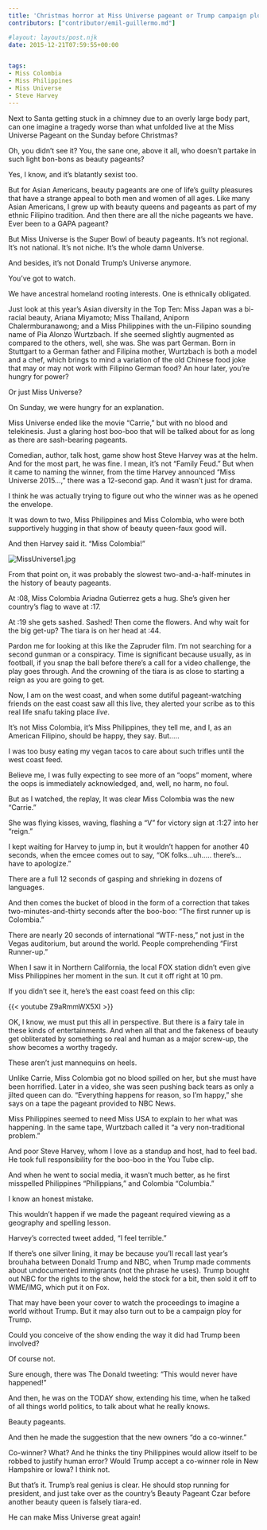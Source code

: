 ```yaml
---
title: 'Christmas horror at Miss Universe pageant or Trump campaign ploy?'
contributors: ["contributor/emil-guillermo.md"]

#layout: layouts/post.njk
date: 2015-12-21T07:59:55+00:00


tags:
- Miss Colombia
- Miss Philippines
- Miss Universe
- Steve Harvey
---
```


Next to Santa getting stuck in a chimney due to an overly large body part, can
one imagine a tragedy worse than what unfolded live at the Miss Universe Pageant
on the Sunday before Christmas?

Oh, you didn’t see it? You, the sane one, above it all, who doesn’t partake in
such light bon-bons as beauty pageants?

Yes, I know, and it’s blatantly sexist too.

But for Asian Americans, beauty pageants are one of life’s guilty pleasures that
have a strange appeal to both men and women of all ages. Like many Asian
Americans, I grew up with beauty queens and pageants as part of my ethnic
Filipino tradition. And then there are all the niche pageants we have. Ever been
to a GAPA pageant?

But Miss Universe is the Super Bowl of beauty pageants. It’s not regional. It’s
not national. It’s not niche. It’s the whole damn Universe.

And besides, it’s not Donald Trump’s Universe anymore.

You’ve got to watch.

We have ancestral homeland rooting interests. One is ethnically obligated.

Just look at this year’s Asian diversity in the Top Ten: Miss Japan was a
bi-racial beauty, Ariana Miyamoto; Miss Thailand, Aniporn Chalermburanawong; and
a Miss Philippines with the un-Filipino sounding name of Pia Alonzo Wurtzbach.
If she seemed slightly augmented as compared to the others, well, she was. She
was part German. Born in Stuttgart to a German father and Filipina mother,
Wurtzbach is both a model and a chef, which brings to mind a variation of the
old Chinese food joke that may or may not work with Filipino German food? An
hour later, you’re hungry for power?

Or just Miss Universe?

On Sunday, we were hungry for an explanation.

Miss Universe ended like the movie “Carrie,” but with no blood and telekinesis.
Just a glaring host boo-boo that will be talked about for as long as there are
sash-bearing pageants.

Comedian, author, talk host, game show host Steve Harvey was at the helm. And
for the most part, he was fine. I mean, it’s not “Family Feud.”  But when it
came to naming the winner, from the time Harvey announced “Miss Universe 2015…,”
there was a 12-second gap. And it wasn’t just for drama.

I think he was actually trying to figure out who the winner was as he opened the
envelope.

It was down to two, Miss Philippines and Miss Colombia, who were both
supportively hugging in that show of beauty queen-faux good will.

And then Harvey said it. “Miss Colombia!”

![MissUniverse1.jpg](/uploads/MissUniverse1.jpg)

From that point on, it was probably the slowest two-and-a-half-minutes in the
history of beauty pageants.

At :08, Miss Colombia Ariadna Gutierrez gets a hug. She’s given her country’s
flag to wave at :17.

At :19 she gets sashed. Sashed! Then come the flowers. And why wait for the big
get-up? The tiara is on her head at :44.

Pardon me for looking at this like the Zapruder film. I’m not searching for a
second gunman or a conspiracy. Time is significant because usually, as in
football, if you snap the ball before there’s a call for a video challenge, the
play goes through. And the crowning of the tiara is as close to starting a reign
as you are going to get.

Now, I am on the west coast, and when some dutiful pageant-watching friends on
the east coast saw all this live, they alerted your scribe as to this real life
snafu taking place _live_.

It’s not Miss Colombia, it’s Miss Philippines, they tell me, and I, as an
American Filipino, should be happy, they say. But…..

I was too busy eating my vegan tacos to care about such trifles until the west
coast feed.

Believe me, I was fully expecting to see more of an “oops” moment, where the
oops is immediately acknowledged, and, well, no harm, no foul.

But as I watched, the replay, It was clear Miss Colombia was the new “Carrie.”

She was flying kisses, waving, flashing a “V” for victory sign at :1:27 into her
“reign.”

I kept waiting for Harvey to jump in, but it wouldn’t happen for another 40
seconds, when the emcee comes out to say, “OK folks…uh….. there’s… have to
apologize.”

There are a full 12 seconds of gasping and shrieking in dozens of languages.

And then comes the bucket of blood in the form of a correction that takes
two-minutes-and-thirty seconds after the boo-boo: “The first runner up is
Colombia.”

There are nearly 20 seconds of international “WTF-ness,” not just in the Vegas
auditorium, but around the world. People comprehending “First Runner-up.”

When I saw it in Northern California, the local FOX station didn’t even give
Miss Philippines her moment in the sun. It cut it off right at 10 pm.

If you didn’t see it, here’s the east coast feed on this clip:

{{< youtube Z9aRmmWX5XI >}}

OK, I know, we must put this all in perspective. But there is a fairy tale in
these kinds of entertainments. And when all that and the fakeness of beauty get
obliterated by something so real and human as a major screw-up, the show becomes
a worthy tragedy.

These aren’t just mannequins on heels.

Unlike Carrie, Miss Colombia got no blood spilled on her, but she must have been
horrified. Later in a video, she was seen pushing back tears as only a jilted
queen can do. “Everything happens for reason, so I’m happy,” she says on a tape
the pageant provided to NBC News.

Miss Philippines seemed to need Miss USA to explain to her what was happening.
In the same tape, Wurtzbach called it “a very non-traditional problem.”

And poor Steve Harvey, whom I love as a standup and host, had to feel bad. He
took full responsibility for the boo-boo in the You Tube clip.

And when he went to social media, it wasn’t much better, as he first misspelled
Philippines “Philippians,” and Colombia “Columbia.”

I know an honest mistake.

This wouldn’t happen if we made the pageant required viewing as a geography and
spelling lesson.

Harvey’s corrected tweet added, “I feel terrible.”

If there’s one silver lining, it may be because you’ll recall last year’s
brouhaha between Donald Trump and NBC, when Trump made comments about
undocumented immigrants (not the phrase he uses). Trump bought out NBC for the
rights to the show, held the stock for a bit, then sold it off to WME/IMG, which
put it on Fox.

That may have been your cover to watch the proceedings to imagine a world
without Trump. But it may also turn out to be a campaign ploy for Trump.

Could you conceive of the show ending the way it did had Trump been involved?

Of course not.

Sure enough, there was The Donald tweeting: “This would never have happened!”

And then, he was on the TODAY show, extending his time, when he talked of all
things world politics, to talk about what he really knows.

Beauty pageants.

And then he made the suggestion that the new owners “do a co-winner.”

Co-winner? What? And he thinks the tiny Philippines would allow itself to be
robbed to justify human error? Would Trump accept a co-winner role in New
Hampshire or Iowa? I think not.

But that’s it. Trump’s real genius is clear. He should stop running for
president, and just take over as the country’s Beauty Pageant Czar before
another beauty queen is falsely tiara-ed.

He can make Miss Universe great again!
